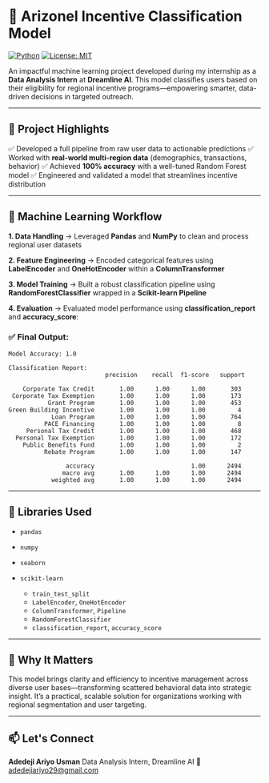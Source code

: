 # 🚀 Arizonel Incentive Classification Model

[![Python](https://img.shields.io/badge/python-3.8%2B-blue)]()
[![License: MIT](https://img.shields.io/badge/license-MIT-green)]()

An impactful machine learning project developed during my internship as a **Data Analysis Intern** at **Dreamline AI**. This model classifies users based on their eligibility for regional incentive programs—empowering smarter, data-driven decisions in targeted outreach.

---

## 🧠 Project Highlights

✅ Developed a full pipeline from raw user data to actionable predictions
✅ Worked with **real-world multi-region data** (demographics, transactions, behavior)
✅ Achieved **100% accuracy** with a well-tuned Random Forest model
✅ Engineered and validated a model that streamlines incentive distribution

---

## 🔧 Machine Learning Workflow

**1. Data Handling**
→ Leveraged **Pandas** and **NumPy** to clean and process regional user datasets

**2. Feature Engineering**
→ Encoded categorical features using **LabelEncoder** and **OneHotEncoder** within a **ColumnTransformer**

**3. Model Training**
→ Built a robust classification pipeline using **RandomForestClassifier** wrapped in a **Scikit-learn Pipeline**

**4. Evaluation**
→ Evaluated model performance using **classification\_report** and **accuracy\_score**:

### ✅ Final Output:

```
Model Accuracy: 1.0

Classification Report:
                           precision    recall  f1-score   support

    Corporate Tax Credit       1.00      1.00      1.00       303
 Corporate Tax Exemption       1.00      1.00      1.00       173
           Grant Program       1.00      1.00      1.00       453
Green Building Incentive       1.00      1.00      1.00         4
            Loan Program       1.00      1.00      1.00       764
          PACE Financing       1.00      1.00      1.00         8
     Personal Tax Credit       1.00      1.00      1.00       468
  Personal Tax Exemption       1.00      1.00      1.00       172
    Public Benefits Fund       1.00      1.00      1.00         2
          Rebate Program       1.00      1.00      1.00       147

                accuracy                           1.00      2494
               macro avg       1.00      1.00      1.00      2494
            weighted avg       1.00      1.00      1.00      2494
```

---

## 🧰 Libraries Used

* `pandas`
* `numpy`
* `seaborn`
* `scikit-learn`

  * `train_test_split`
  * `LabelEncoder`, `OneHotEncoder`
  * `ColumnTransformer`, `Pipeline`
  * `RandomForestClassifier`
  * `classification_report`, `accuracy_score`

---

## 🎯 Why It Matters

This model brings clarity and efficiency to incentive management across diverse user bases—transforming scattered behavioral data into strategic insight. It’s a practical, scalable solution for organizations working with regional segmentation and user targeting.

---

## 📫 Let's Connect

**Adedeji Ariyo Usman**
Data Analysis Intern, Dreamline AI
📧 [adedejiariyo29@gmail.com](mailto:adedejiariyo29@gmail.com)



